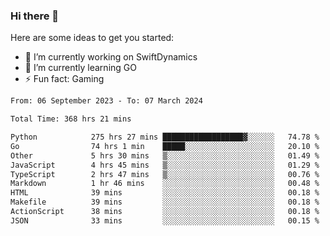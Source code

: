 ### Hi there 👋

Here are some ideas to get you started:

- 🔭 I’m currently working on SwiftDynamics
- 🌱 I’m currently learning GO
-  ⚡ Fun fact: Gaming
  
  <!--
- 👯 I’m looking to collaborate on ...
- 🤔 I’m looking for help with ...
- 💬 Ask me about ...
- 📫 How to reach me: ...
- 😄 Pronouns: ...
-->

<!--START_SECTION:waka-->

```txt
From: 06 September 2023 - To: 07 March 2024

Total Time: 368 hrs 21 mins

Python            275 hrs 27 mins ██████████████████▓░░░░░░   74.78 %
Go                74 hrs 1 min    █████░░░░░░░░░░░░░░░░░░░░   20.10 %
Other             5 hrs 30 mins   ▒░░░░░░░░░░░░░░░░░░░░░░░░   01.49 %
JavaScript        4 hrs 45 mins   ▒░░░░░░░░░░░░░░░░░░░░░░░░   01.29 %
TypeScript        2 hrs 47 mins   ▒░░░░░░░░░░░░░░░░░░░░░░░░   00.76 %
Markdown          1 hr 46 mins    ░░░░░░░░░░░░░░░░░░░░░░░░░   00.48 %
HTML              39 mins         ░░░░░░░░░░░░░░░░░░░░░░░░░   00.18 %
Makefile          39 mins         ░░░░░░░░░░░░░░░░░░░░░░░░░   00.18 %
ActionScript      38 mins         ░░░░░░░░░░░░░░░░░░░░░░░░░   00.18 %
JSON              33 mins         ░░░░░░░░░░░░░░░░░░░░░░░░░   00.15 %
```

<!--END_SECTION:waka-->
